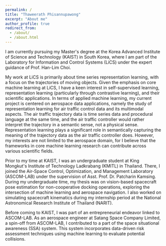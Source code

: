 ```yaml
---
permalink: /
title: "Thaweerath Phisannupawong"
excerpt: "About me"
author_profile: true
redirect_from: 
  - /about/
  - /about.html
---
```


I am currently pursuing my Master's degree at the Korea Advanced Institute of Science and Technology (KAIST) in South Korea, where I am part of the Laboratory for Information and Control Systems (LiCS) under the expert guidance of Prof. Han-Lim Choi.

My work at LiCS is primarily about time series representation learning, with a focus on the trajectories of moving objects. 
Given the emphasis on core machine learning at LiCS, I have a keen interest in self-supervised learning, representation learning (particularly through contrastive learning), and their scientific applications. 
In terms of applied machine learning, my current project is centered on aerospace data applications, namely the study of representation learning for air traffic control data and its multimodal aspects. 
The air traffic trajectory data is time series data and procedural language at the same time, and the air traffic controller would rather interpret the trajectory in a semantic sense, not a physical sense. 
Representation learning plays a significant role in semantically capturing the meaning of the trajectory data as the air traffic controller does. 
However, my interests are not limited to the aerospace domain, for I believe that the frameworks in core machine learning research can contribute across various scientific fields.

Prior to my time at KAIST, I was an undergraduate student at King Mongkut's Institute of Technology Ladkrabang (KMITL) in Thailand. 
There, I joined the Air-Space Control, Optimization, and Management Laboratory (ASCOM-LAB) under the supervision of Asst. Prof. Dr. Patcharin Kamsing. 
During my undergraduate time, my thesis was on vision-based spacecraft pose estimation for non-cooperative docking operations, exploring the intersection of machine learning and aerospace navigation. 
I also worked on simulating spacecraft kinematics during my internship period at the National Astronomical Research Institute of Thailand (NARIT).

Before coming to KAIST, I was part of an entrepreneurial endeavor linked to ASCOM-LAB. 
As an aerospace engineer at Satang Space Company Limited, a spin-off from ASCOM-LAB, I contributed to a part of the space situational awareness (SSA) system. 
This system incorporates data-driven risk assessment techniques using machine learning to evaluate potential collisions.
